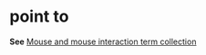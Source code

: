 # point to

**See** [Mouse and mouse interaction term collection](https://worldready.cloudapp.net/Styleguide/Read?id=2700&topicid=29013)

